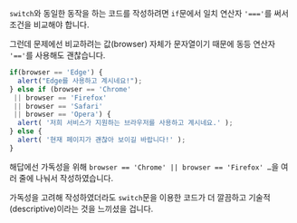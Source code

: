 `switch`와 동일한 동작을 하는 코드를 작성하려면 `if`문에서 일치 연산자 `'==='`를 써서 조건을 비교해야 합니다.

그런데 문제에선 비교하려는 값(browser) 자체가 문자열이기 때문에 동등 연산자 `'=='`를 사용해도 괜찮습니다.

```js no-beautify
if(browser == 'Edge') {
  alert("Edge를 사용하고 계시네요!");
} else if (browser == 'Chrome'
 || browser == 'Firefox'
 || browser == 'Safari'
 || browser == 'Opera') {
  alert( '저희 서비스가 지원하는 브라우저를 사용하고 계시네요.' );
} else {
  alert( '현재 페이지가 괜찮아 보이길 바랍니다!' );
}
```

해답에선 가독성을 위해 `browser == 'Chrome' || browser == 'Firefox' …`을 여러 줄에 나눠서 작성하였습니다.

가독성을 고려해 작성하였더라도 `switch`문을 이용한 코드가 더 깔끔하고 기술적(descriptive)이라는 것을 느끼셨을 겁니다.
